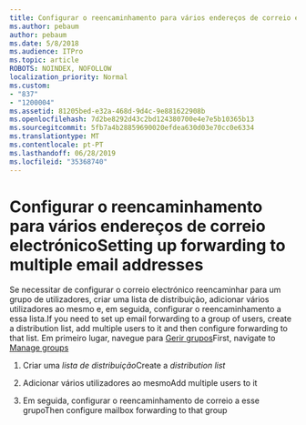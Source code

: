 ```yaml
---
title: Configurar o reencaminhamento para vários endereços de correio electrónico
ms.author: pebaum
author: pebaum
ms.date: 5/8/2018
ms.audience: ITPro
ms.topic: article
ROBOTS: NOINDEX, NOFOLLOW
localization_priority: Normal
ms.custom:
- "837"
- "1200004"
ms.assetid: 81205bed-e32a-468d-9d4c-9e881622908b
ms.openlocfilehash: 7d2be8292d43c2bd124380700e4e7e5b10365b13
ms.sourcegitcommit: 5fb7a4b28859690020efdea630d03e70cc0e6334
ms.translationtype: MT
ms.contentlocale: pt-PT
ms.lasthandoff: 06/28/2019
ms.locfileid: "35368740"
---
```

# <a name="setting-up-forwarding-to-multiple-email-addresses"></a><span data-ttu-id="b7084-102">Configurar o reencaminhamento para vários endereços de correio electrónico</span><span class="sxs-lookup"><span data-stu-id="b7084-102">Setting up forwarding to multiple email addresses</span></span>

<span data-ttu-id="b7084-103">Se necessitar de configurar o correio electrónico reencaminhar para um grupo de utilizadores, criar uma lista de distribuição, adicionar vários utilizadores ao mesmo e, em seguida, configurar o reencaminhamento a essa lista.</span><span class="sxs-lookup"><span data-stu-id="b7084-103">If you need to set up email forwarding to a group of users, create a distribution list, add multiple users to it and then configure forwarding to that list.</span></span> <span data-ttu-id="b7084-104">Em primeiro lugar, navegue para [Gerir grupos](https://portal.office.com/adminportal/home#/groups)</span><span class="sxs-lookup"><span data-stu-id="b7084-104">First, navigate to [Manage groups](https://portal.office.com/adminportal/home#/groups)</span></span>
  
1. <span data-ttu-id="b7084-105">Criar uma *lista de distribuição*</span><span class="sxs-lookup"><span data-stu-id="b7084-105">Create a  *distribution list*</span></span>

2. <span data-ttu-id="b7084-106">Adicionar vários utilizadores ao mesmo</span><span class="sxs-lookup"><span data-stu-id="b7084-106">Add multiple users to it</span></span>

3. <span data-ttu-id="b7084-107">Em seguida, configurar o reencaminhamento de correio a esse grupo</span><span class="sxs-lookup"><span data-stu-id="b7084-107">Then configure mailbox forwarding to that group</span></span>
